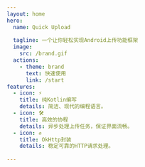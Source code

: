 ```yaml
---
layout: home
hero:
  name: Quick Upload
  
  tagline: 一个让你轻松实现Android上传功能框架
  image:
    src: /brand.gif
  actions:
    - theme: brand
      text: 快速使用
      link: /start
features:
  - icon: ⚡
    title: 纯Kotlin编写
    details: 简洁、现代的编程语言。
  - icon: 🛠️
    title: 高效的协程
    details: 异步处理上传任务，保证界面流畅。
  - icon: ✊
    title: OkHttp封装
    details: 稳定可靠的HTTP请求处理。
    
---
```

<script setup>
import { onMounted } from 'vue';
import Swal from 'sweetalert2';
import '@/styles/custom.css'
onMounted(() => {
// 选择所有 <span> 标签
  const spans = document.querySelectorAll('span');

  spans.forEach((span, index) => {
    // 检查 <span> 的文本内容
    if (span.textContent.includes('演示视频')) {
        // 设置点击事件
    span.addEventListener('click', function() {
      // 动态设置弹出框内容
       Swal.fire({
      title: '请选择模式',
      html: `
        <button id="button1" class="custom-button">单文件上传模式</button>
        <button id="button2" class="custom-button">单文件上传模式多个文件上传</button>
        <button id="button3" class="custom-button">多个文件同时上传模式</button>
      `,
      showConfirmButton: false,
      showCancelButton: false
    });

    document.getElementById('button1').addEventListener('click', function() {
 Swal.fire({
        imageUrl: './one.gif',
        imageWidth: 248,
        imageHeight: 508,
        imageAlt: 'Dynamic GIF',
        showConfirmButton: false,
        showCloseButton: true
      });
     
    });

    document.getElementById('button2').addEventListener('click', function() {
     Swal.fire({
        imageUrl: './two.gif',
        imageWidth: 248,
        imageHeight: 508,
        imageAlt: 'Dynamic GIF',
        showConfirmButton: false,
        showCloseButton: true
      });
    });

    document.getElementById('button3').addEventListener('click', function() {
 Swal.fire({
        imageUrl: './three.gif',
        imageWidth: 248,
        imageHeight: 508,
        imageAlt: 'Dynamic GIF',
        showConfirmButton: false,
        showCloseButton: true
      });
    });
    });
    }
  });
  // 选择导航链接
      const demoLink = document.querySelector('a[href="javascript:void(0)"]');

      if (demoLink) {
        demoLink.addEventListener('click', (event) => {
          event.preventDefault(); // 阻止默认行为
        
        });
      }
//  tippy('#my-menu-id',   { 
//         content: `<div class='text-center' style=' width:1224px; height:804px'><img src="./one.gif" alt="Example GIF"  /></div>`,
//          arrow: false,
//           allowHTML: true,
//           placement: 'left',
//           theme:'light-border',
//         });
})
       
</script>